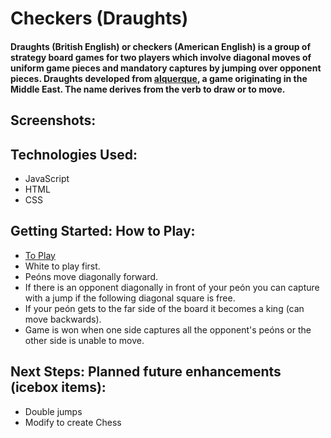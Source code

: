 # Checkers (Draughts)

#### Draughts (British English) or checkers (American English) is a group of strategy board games for two players which involve diagonal moves of uniform game pieces and mandatory captures by jumping over opponent pieces. Draughts developed from [alquerque](https://en.wikipedia.org/wiki/Alquerque), a game originating in the Middle East. The name derives from the verb to draw or to move.

## Screenshots:

## Technologies Used: 
  - JavaScript 
  - HTML
  - CSS

## Getting Started: How to Play:
  - [To Play](https://loquen.github.io/checkers/)
  - White to play first.
  - Peóns move diagonally forward.
  - If there is an opponent diagonally in front of your 
    peón you can capture with a jump if the following diagonal 
    square is free.
  - If your peón gets to the far side of the board it becomes a 
    king (can move backwards).
  - Game is won when one side captures all the opponent's 
    peóns or the other side is unable to move.

## Next Steps: Planned future enhancements (icebox items):
  - Double jumps
  - Modify to create Chess
